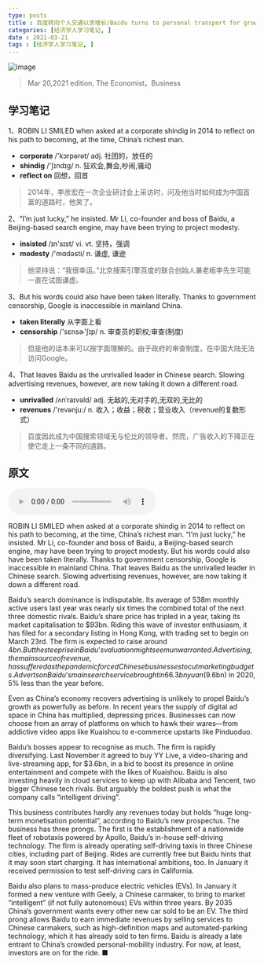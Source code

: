 ```yaml
---
type: posts
title : 百度转向个人交通以求增长/Baidu turns to personal transport for growth
categories: [经济学人学习笔记, ] 
date : 2021-03-21
tags : [经济学人学习笔记, ]
---
```


![image](https://eslpai.com/media/source/N-TE/2021-03-20/20210320_WBP003_0.jpg)

> Mar 20,2021 edition, The Economist，Business   

## 学习笔记


1、ROBIN LI SMILED when asked at a corporate shindig in 2014 to reflect on his path to becoming, at the time, China’s richest man. 

- **corporate**  /'kɔrpərət/ adj. 社团的，放任的
- **shindig** /'ʃɪndɪɡ/ n. 狂欢会,舞会,吵闹,骚动
- **reflect on**  回想，回首

> 2014年，李彦宏在一次企业研讨会上采访时，问及他当时如何成为中国首富的道路时，他笑了。

2、“I’m just lucky,” he insisted. Mr Li, co-founder and boss of Baidu, a Beijing-based search engine, may have been trying to project modesty. 

- **insisted** /ɪn'sɪst/ vi. vt.  坚持，强调
- **modesty** /'mɑdəsti/ n. 谦虚, 谦逊

> 他坚持说：“我很幸运。”北京搜索引擎百度的联合创始人兼老板李先生可能一直在试图谦虚。

3、But his words could also have been taken literally. Thanks to government censorship, Google is inaccessible in mainland China.

- **taken literally** 从字面上看
- **censorship** /'sɛnsɚ'ʃɪp/ n. 审查员的职权;审查(制度)

> 但是他的话本来可以按字面理解的。由于政府的审查制度，在中国大陆无法访问Google。

4、That leaves Baidu as the unrivalled leader in Chinese search. Slowing advertising revenues, however, are now taking it down a different road.

- **unrivalled** /ʌnˈraɪvəld/ adj. 无敌的,无对手的,无双的,无比的
- **revenues** /'revənju:/ n. 收入；收益；税收；营业收入（revenue的复数形式）

> 百度因此成为中国搜索领域无与伦比的领导者。然而，广告收入的下降正在使它走上一条不同的道路。


## 原文

<audio controls="controls">
    <source type="audio/mp3" src="https://img.eslpai.com/media/source/N-TE/2021-03-20_mp3/060 Business - Baidu.mp3">
</audio>

ROBIN LI SMILED when asked at a corporate shindig in 2014 to reflect on his path to becoming, at the time, China’s richest man. “I’m just lucky,” he insisted. Mr Li, co-founder and boss of Baidu, a Beijing-based search engine, may have been trying to project modesty. But his words could also have been taken literally. Thanks to government censorship, Google is inaccessible in mainland China. That leaves Baidu as the unrivalled leader in Chinese search. Slowing advertising revenues, however, are now taking it down a different road.

Baidu’s search dominance is indisputable. Its average of 538m monthly active users last year was nearly six times the combined total of the next three domestic rivals. Baidu’s share price has tripled in a year, taking its market capitalisation to $93bn. Riding this wave of investor enthusiasm, it has filed for a secondary listing in Hong Kong, with trading set to begin on March 23rd. The firm is expected to raise around $4bn. But the steep rise in Baidu’s valuation might seem unwarranted. Advertising, the main source of revenue, has suffered as the pandemic forced Chinese businesses to cut marketing budgets. Adverts on Baidu’s main search service brought in 66.3bn yuan ($9.6bn) in 2020, 5% less than the year before.

Even as China’s economy recovers advertising is unlikely to propel Baidu’s growth as powerfully as before. In recent years the supply of digital ad space in China has multiplied, depressing prices. Businesses can now choose from an array of platforms on which to hawk their wares—from addictive video apps like Kuaishou to e-commerce upstarts like Pinduoduo.

Baidu’s bosses appear to recognise as much. The firm is rapidly diversifying. Last November it agreed to buy YY Live, a video-sharing and live-streaming app, for $3.6bn, in a bid to boost its presence in online entertainment and compete with the likes of Kuaishou. Baidu is also investing heavily in cloud services to keep up with Alibaba and Tencent, two bigger Chinese tech rivals. But arguably the boldest push is what the company calls “intelligent driving”.

This business contributes hardly any revenues today but holds “huge long-term monetisation potential”, according to Baidu’s new prospectus. The business has three prongs. The first is the establishment of a nationwide fleet of robotaxis powered by Apollo, Baidu’s in-house self-driving technology. The firm is already operating self-driving taxis in three Chinese cities, including part of Beijing. Rides are currently free but Baidu hints that it may soon start charging. It has international ambitions, too. In January it received permission to test self-driving cars in California.

Baidu also plans to mass-produce electric vehicles (EVs). In January it formed a new venture with Geely, a Chinese carmaker, to bring to market “intelligent” (if not fully autonomous) EVs within three years. By 2035 China’s government wants every other new car sold to be an EV. The third prong allows Baidu to earn immediate revenues by selling services to Chinese carmakers, such as high-definition maps and automated-parking technology, which it has already sold to ten firms. Baidu is already a late entrant to China’s crowded personal-mobility industry. For now, at least, investors are on for the ride. ■